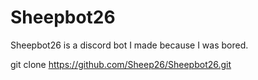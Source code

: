 # Sheepbot26
Sheepbot26 is a discord bot I made because I was bored.


git clone https://github.com/Sheep26/Sheepbot26.git
